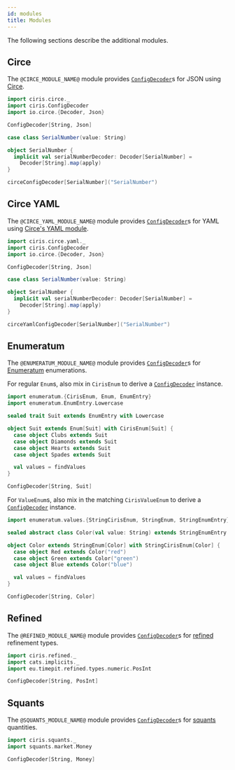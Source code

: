 ```yaml
---
id: modules
title: Modules
---
```


The following sections describe the additional modules.

## Circe

The `@CIRCE_MODULE_NAME@` module provides [`ConfigDecoder`][configdecoder]s for JSON using [Circe](https://github.com/circe/circe).

```scala mdoc
import ciris.circe._
import ciris.ConfigDecoder
import io.circe.{Decoder, Json}

ConfigDecoder[String, Json]

case class SerialNumber(value: String)

object SerialNumber {
  implicit val serialNumberDecoder: Decoder[SerialNumber] =
    Decoder[String].map(apply)
}

circeConfigDecoder[SerialNumber]("SerialNumber")
```

## Circe YAML

The `@CIRCE_YAML_MODULE_NAME@` module provides [`ConfigDecoder`][configdecoder]s for YAML using [Circe's YAML module](https://github.com/circe/circe-yaml).

```scala mdoc:reset
import ciris.circe.yaml._
import ciris.ConfigDecoder
import io.circe.{Decoder, Json}

ConfigDecoder[String, Json]

case class SerialNumber(value: String)

object SerialNumber {
  implicit val serialNumberDecoder: Decoder[SerialNumber] =
    Decoder[String].map(apply)
}

circeYamlConfigDecoder[SerialNumber]("SerialNumber")
```

## Enumeratum

The `@ENUMERATUM_MODULE_NAME@` module provides [`ConfigDecoder`][configdecoder]s for [Enumeratum](https://github.com/lloydmeta/enumeratum) enumerations.

For regular `Enum`s, also mix in `CirisEnum` to derive a [`ConfigDecoder`][configdecoder] instance.

```scala mdoc
import enumeratum.{CirisEnum, Enum, EnumEntry}
import enumeratum.EnumEntry.Lowercase

sealed trait Suit extends EnumEntry with Lowercase

object Suit extends Enum[Suit] with CirisEnum[Suit] {
  case object Clubs extends Suit
  case object Diamonds extends Suit
  case object Hearts extends Suit
  case object Spades extends Suit

  val values = findValues
}

ConfigDecoder[String, Suit]
```

For `ValueEnum`s, also mix in the matching `CirisValueEnum` to derive a [`ConfigDecoder`][configdecoder] instance.

```scala mdoc
import enumeratum.values.{StringCirisEnum, StringEnum, StringEnumEntry}

sealed abstract class Color(val value: String) extends StringEnumEntry

object Color extends StringEnum[Color] with StringCirisEnum[Color] {
  case object Red extends Color("red")
  case object Green extends Color("green")
  case object Blue extends Color("blue")

  val values = findValues
}

ConfigDecoder[String, Color]
```

## Refined

The `@REFINED_MODULE_NAME@` module provides [`ConfigDecoder`][configdecoder]s for [refined](https://github.com/fthomas/refined) refinement types.

```scala mdoc
import ciris.refined._
import cats.implicits._
import eu.timepit.refined.types.numeric.PosInt

ConfigDecoder[String, PosInt]
```

## Squants

The `@SQUANTS_MODULE_NAME@` module provides [`ConfigDecoder`][configdecoder]s for [squants](https://github.com/typelevel/squants) quantities.

```scala mdoc
import ciris.squants._
import squants.market.Money

ConfigDecoder[String, Money]
```

[configdecoder]: @API_BASE_URL@/ConfigDecoder.html
